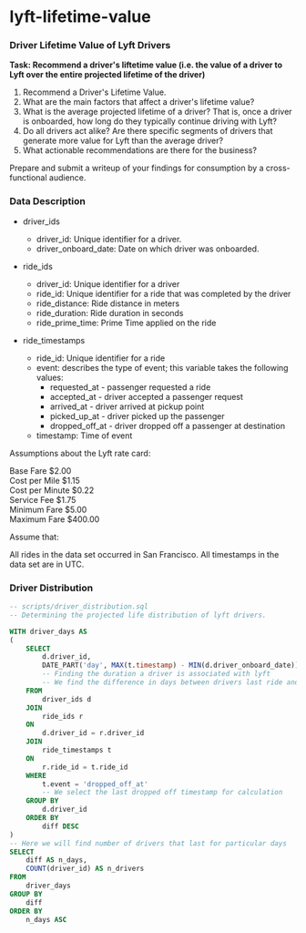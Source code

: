 # lyft-lifetime-value  

### Driver Lifetime Value of Lyft Drivers  

**Task: Recommend a driver's liftetime value (i.e. the value of a driver to Lyft over the entire projected lifetime of the driver)**  

1. Recommend a Driver's Lifetime Value.
2. What are the main factors that affect a driver's lifetime value?
3. What is the average projected lifetime of a driver? That is, once a driver is onboarded, how long do they typically continue driving with Lyft?
4. Do all drivers act alike? Are there specific segments of drivers that generate more value for Lyft than the average driver?
5. What actionable recommendations are there for the business?

Prepare and submit a writeup of your findings for consumption by a cross-functional audience.  

### Data Description  

- driver_ids
    - driver_id: Unique identifier for a driver.
    - driver_onboard_date: Date on which driver was onboarded.  
   
- ride_ids
    - driver_id: Unique identifier for a driver
    - ride_id: Unique identifier for a ride that was completed by the driver
    - ride_distance: Ride distance in meters
    - ride_duration: Ride duration in seconds
    - ride_prime_time: Prime Time applied on the ride  
    
- ride_timestamps  
    - ride_id: Unique identifier for a ride
    - event: describes the type of event; this variable takes the following values:
        - requested_at - passenger requested a ride
        - accepted_at - driver accepted a passenger request
        - arrived_at - driver arrived at pickup point
        - picked_up_at - driver picked up the passenger
        - dropped_off_at - driver dropped off a passenger at destination
    - timestamp: Time of event  
    
Assumptions about the Lyft rate card:  

Base Fare $2.00  
Cost per Mile $1.15  
Cost per Minute $0.22  
Service Fee $1.75  
Minimum Fare $5.00  
Maximum Fare $400.00    

Assume that:

All rides in the data set occurred in San Francisco.
All timestamps in the data set are in UTC.  

### Driver Distribution  

```sql
-- scripts/driver_distribution.sql
-- Determining the projected life distribution of lyft drivers.  

WITH driver_days AS
(
	SELECT
		d.driver_id,
		DATE_PART('day', MAX(t.timestamp) - MIN(d.driver_onboard_date)) AS diff
		-- Finding the duration a driver is associated with lyft
		-- We find the difference in days between drivers last ride and onboard date and call it diff
	FROM
		driver_ids d
	JOIN 
		ride_ids r
	ON 
		d.driver_id = r.driver_id
	JOIN
		ride_timestamps t
	ON 
		r.ride_id = t.ride_id
	WHERE
		t.event = 'dropped_off_at'  
		-- We select the last dropped off timestamp for calculation
	GROUP BY
		d.driver_id
	ORDER BY
		diff DESC
)
-- Here we will find number of drivers that last for particular days
SELECT
	diff AS n_days,
	COUNT(driver_id) AS n_drivers
FROM
	driver_days
GROUP BY
	diff
ORDER BY
	n_days ASC
```


